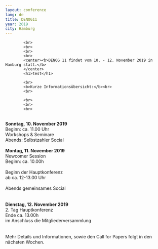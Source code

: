 ```yaml
---
layout: conference
lang: de
title: DENOG11
year: 2019
city: Hamburg
---
```



            <br>
            <br>
            <br>
            <br>            
            <center><b>DENOG 11 findet vom 10. - 12. November 2019 in Hamburg statt.</b>
            </center>
            <h1>test</h1>

            <br>
            <b>Kurze Informationsübersicht:</b><br>
            <br>

            <br>
            <br>
            <br>
<br>
<b>Sonntag, 10. November 2019</b><br>
Beginn: 	ca. 11.00 Uhr<br>
Workshops & Seminare<br>
Abends:	Selbstzahler Social<br>
<br>
<b>Montag, 11. November 2019</b><br>
Newcomer Session<br>
Beginn: 	ca. 10.00h<br>
<br>
Beginn der Hauptkonferenz<br>
ab ca. 12-13.00 Uhr<br>
<br>
Abends gemeinsames Social<br>
<br>
<br>
<b>Dienstag, 12. November 2019</b><br>
2. Tag Hauptkonferenz<br>
Ende ca. 13.00h<br>
im Anschluss die Mitgliederversammlung<br>
<br>
<br>
Mehr Details und Informationen, sowie den Call for Papers folgt in den nächsten Wochen.
